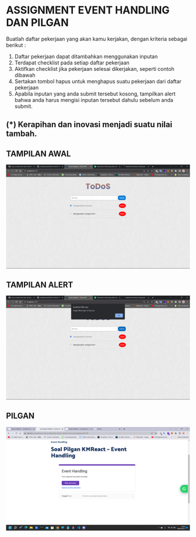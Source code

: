 # ASSIGNMENT EVENT HANDLING DAN PILGAN

Buatlah daftar pekerjaan yang akan kamu kerjakan, dengan kriteria sebagai berikut :

1. Daftar pekerjaan dapat ditambahkan menggunakan inputan
2. Terdapat checklist pada setiap daftar pekerjaan
3. Aktifkan checklist jika pekerjaan selesai dikerjakan, seperti contoh dibawah
4. Sertakan tombol hapus untuk menghapus suatu pekerjaan dari daftar pekerjaan
5. Apabila inputan yang anda submit tersebut kosong, tampilkan alert bahwa anda harus mengisi inputan tersebut dahulu sebelum anda submit.

## (\*) Kerapihan dan inovasi menjadi suatu nilai tambah.

## TAMPILAN AWAL

![image](../screenshoots/tampilan%20awal%20todos.png)

## TAMPILAN ALERT

![image](../screenshoots/alert%20todos.png)

## PILGAN

![image](../screenshoots/pilgan%20event%20handling.png)

